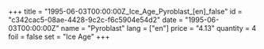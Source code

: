 +++
title = "1995-06-03T00:00:00Z_Ice_Age_Pyroblast_[en]_false"
id = "c342cac5-08ae-4428-9c2c-f6c5904e54d2"
date = "1995-06-03T00:00:00Z"
name = "Pyroblast"
lang = ["en"]
price = "4.13"
quantity = 4
foil = false
set = "Ice Age"
+++
